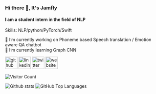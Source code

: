 ### Hi there 👋, It's Jamfly
#### I am a student intern in the field of NLP

Skills: NLP/python/PyTorch/Swift

🔭 I’m currently working on Phoneme based Speech translation / Emotion aware QA chatbot <br>
🌱 I’m currently learning Graph CNN

[<img src='https://cdn.jsdelivr.net/npm/simple-icons@3.0.1/icons/github.svg' alt='github' height='40'>](https://github.com/jamfly)  [<img src='https://cdn.jsdelivr.net/npm/simple-icons@3.0.1/icons/linkedin.svg' alt='linkedin' height='40'>](https://www.linkedin.com/in/鄭耀飛/)  [<img src='https://cdn.jsdelivr.net/npm/simple-icons@3.0.1/icons/twitter.svg' alt='twitter' height='40'>](https://twitter.com/jamfly37)  [<img src='https://cdn.jsdelivr.net/npm/simple-icons@3.0.1/icons/icloud.svg' alt='website' height='40'>](https://jamfly.github.io/)  

![Visitor Count](https://profile-counter.glitch.me/ra1028/count.svg)

![Github stats](https://github-readme-stats.vercel.app/api?username=jamfly&show_icons=true&hide_title=true)
![GitHub Top Languages](https://github-readme-stats.vercel.app/api/top-langs/?username=jamfly&layout=compact)
